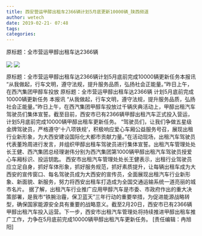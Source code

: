 ```yaml
---
title: 西安营运甲醇出租车2366辆计划5月底更新10000辆_陕西频道
author: wetech
date: 2019-02-21- 07:48
tags: 
categories: 
---
```

原标题：全市营运甲醇出租车达2366辆
<!-- more -->
                
<img align="center" border="0" src="http://p2.ifengimg.com/a/2019_08/915e11ae281fdce_size130_w400_h300.jpg" />
                
<img align="center" border="0" src="http://p2.ifengimg.com/a/2016/0810/204c433878d5cf9size1_w16_h16.png" />
            
原标题：全市营运甲醇出租车达2366辆计划5月底前完成10000辆更新任务本报讯 “从我做起，行车文明，遵守法规，提升服务品质，弘扬社会正能量。”昨日上午，在西汽集团甲醇车投放
原标题：全市营运甲醇出租车达2366辆
计划5月底前完成10000辆更新任务
本报讯 “从我做起，行车文明，遵守法规，提升服务品质，弘扬社会正能量。”昨日上午，在西汽集团甲醇车投放过千辆庆典活动上，甲醇出租汽车驾驶员们集体宣誓。截至目前，西安市已有2366辆甲醇出租汽车正式投入营运，计划5月底前完成10000辆甲醇出租车更新任务。
“驾驶员们，让我们争做五星级金牌驾驶员，严格遵守‘十八项铁规’，积极响应爱心车厢公益服务号召，展现出租行业新形象，为大西安建设国际化大都市贡献力量。”在活动现场，出租汽车驾驶员代表董玲周进行发言，并组织甲醇出租车驾驶员进行集体宣誓。出租汽车管理处处长王健、西汽集团总经理谢伟分别为西汽集团第1000辆甲醇出租汽车驾驶员授爱心车厢标识、投运钥匙。
西安市出租汽车管理处处长王健表示，出租行业驾驶员应立足自身，抓好车体形象，抓好服务规范，抓好素质提升，让每辆出租车成为大西安的宣传窗口、每名驾驶员成为大西安的宣传员，全面展现出租汽车行业新形象、新面貌、新服务，努力将西安出租车打造成为全国交通运输系统一道亮丽的城市名片。
据了解，出租汽车行业推广应用甲醇汽车是市委、市政府作出的重大决策部署，是我市“铁腕治霾，保卫蓝天”三年行动的重要举措，为促进能源战略转型，确保国家能源安全具有重要的战略意义。截至2月20日，西安市已有2366辆甲醇出租汽车投入运营。下一步，西安市出租汽车管理处将持续推进甲醇出租车推广工作，力争在5月底前完成10000辆甲醇出租汽车更新任务。
[责任编辑：冉旭阳]
            
